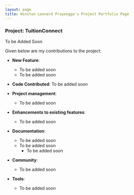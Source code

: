 ```yaml
---
layout: page
title: Winston Leonard Prayonggo's Project Portfolio Page
---
```


### Project: TuitionConnect

To be Added Soon

Given below are my contributions to the project:

* **New Feature**: 
    * To be added soon
    * To be added soon


* **Code Contributed**: To be added soon


* **Project management**:
    * To be added soon


* **Enhancements to existing features**:
    * To be added soon


* **Documentation**:
    * To be added soon
    * To be added soon
        * To be added soon


* **Community**:
    * To be added soon 
  

* **Tools**:
    * To be added soon